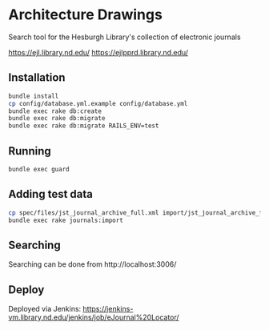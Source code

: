 # Architecture Drawings

Search tool for the Hesburgh Library's collection of electronic journals

https://ejl.library.nd.edu/
https://ejlpprd.library.nd.edu/

## Installation

```sh
bundle install
cp config/database.yml.example config/database.yml
bundle exec rake db:create
bundle exec rake db:migrate
bundle exec rake db:migrate RAILS_ENV=test
```

## Running
```sh
bundle exec guard
```

## Adding test data
```sh
cp spec/files/jst_journal_archive_full.xml import/jst_journal_archive_full.xml-marc
bundle exec rake journals:import
```

## Searching

Searching can be done from http://localhost:3006/

## Deploy

Deployed via Jenkins: https://jenkins-vm.library.nd.edu/jenkins/job/eJournal%20Locator/

